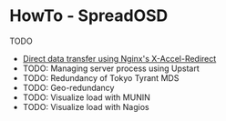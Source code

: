 HowTo - SpreadOSD
=================

TODO

  - [Direct data transfer using Nginx's X-Accel-Redirect](howto/nginx.md)
  - TODO: Managing server process using Upstart
  - TODO: Redundancy of Tokyo Tyrant MDS
  - TODO: Geo-redundancy
  - TODO: Visualize load with MUNIN
  - TODO: Visualize load with Nagios

